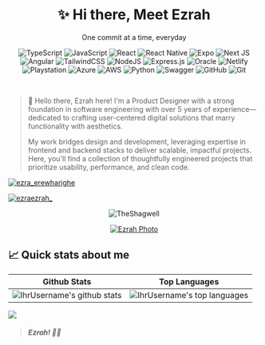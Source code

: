 ﻿
<h1 align="center">✨ Hi there, Meet Ezrah</h1>
<p align="center">One commit at a time, everyday</p>

<div align="center">

  ![TypeScript](https://img.shields.io/badge/typescript-%23007ACC.svg?style=for-the-badge&logo=typescript&logoColor=white)
  ![JavaScript](https://img.shields.io/badge/javascript-%23323330.svg?style=for-the-badge&logo=javascript&logoColor=%23F7DF1E)
  ![React](https://img.shields.io/badge/react-%2320232a.svg?style=for-the-badge&logo=react&logoColor=%2361DAFB)
  ![React Native](https://img.shields.io/badge/react_native-%2320232a.svg?style=for-the-badge&logo=react&logoColor=%2361DAFB)
  ![Expo](https://img.shields.io/badge/expo-1C1E24?style=for-the-badge&logo=expo&logoColor=#D04A37)
  ![Next JS](https://img.shields.io/badge/Next-black?style=for-the-badge&logo=next.js&logoColor=white)
  ![Angular](https://img.shields.io/badge/angular-%23DD0031.svg?style=for-the-badge&logo=angular&logoColor=white)
  ![TailwindCSS](https://img.shields.io/badge/tailwindcss-%2338B2AC.svg?style=for-the-badge&logo=tailwind-css&logoColor=white)
  ![NodeJS](https://img.shields.io/badge/node.js-6DA55F?style=for-the-badge&logo=node.js&logoColor=white)
  ![Express.js](https://img.shields.io/badge/express.js-%23404d59.svg?style=for-the-badge&logo=express&logoColor=%2361DAFB)
  ![Oracle](https://img.shields.io/badge/Oracle-F80000?style=for-the-badge&logo=oracle&logoColor=white)
  ![Netlify](https://img.shields.io/badge/netlify-%23000000.svg?style=for-the-badge&logo=netlify&logoColor=#00C7B7)
  ![Playstation](https://img.shields.io/badge/Playstation-003791?style=for-the-badge&logo=playstation&logoColor=white)
  ![Azure](https://img.shields.io/badge/azure-%230072C6.svg?style=for-the-badge&logo=microsoftazure&logoColor=white)
  ![AWS](https://img.shields.io/badge/AWS-%23FF9900.svg?style=for-the-badge&logo=amazon-aws&logoColor=white)
  ![Python](https://img.shields.io/badge/python-3670A0?style=for-the-badge&logo=python&logoColor=ffdd54)
  ![Swagger](https://img.shields.io/badge/-Swagger-%23Clojure?style=for-the-badge&logo=swagger&logoColor=white)
  ![GitHub](https://img.shields.io/badge/github-%23121011.svg?style=for-the-badge&logo=github&logoColor=white)
  ![Git](https://img.shields.io/badge/git-%23F05033.svg?style=for-the-badge&logo=git&logoColor=white)
  
</div>

  <br/>

> 👋 Hello there, Ezrah here! I'm a Product Designer with a strong foundation in software engineering with over 5 years of experience—dedicated to crafting user-centered digital solutions that marry functionality with aesthetics. 
> 
> My work bridges design and development, leveraging expertise in frontend and backend stacks to deliver scalable, impactful projects. Here, you'll find a collection of thoughtfully engineered projects that prioritize usability, performance, and clean code.

<p align="left"> <a href="https://linkedin.com/in/ezra_erewharighe" target="blank"><img src="https://img.shields.io/twitter/follow/ezra_erewharighe?logo=linkedin&style=for-the-badge" alt="ezra_erewharighe" /></a> </p>
<p align="left"> <a href="https://x.com/ezraezrah_" target="blank"><img src="https://img.shields.io/twitter/follow/ezraezrah_?logo=X&style=for-the-badge" alt="ezraezrah_" /></a> </p>


<p align="center"> <img src="https://komarev.com/ghpvc/?username=TheShagwell&label=Profile%20views&color=111111&style=flat" alt="TheShagwell" /> </p>


<p align="center"> <a href="https://github.com/ryo-ma/github-profile-trophy"><img src="https://github-profile-trophy.vercel.app/?username=TheShagwell" alt="Ezrah Photo" /></a> </p>

## 📈 Quick stats about me
| Github Stats                                                                                                                                                              | Top Languages                                                                                                                                                                       |
| ------------------------------------------------------------------------------------------------------------------------------------------------------------------------- | ----------------------------------------------------------------------------------------------------------------------------------------------------------------------------------- |
| ![IhrUsername's github stats](https://github-readme-stats.vercel.app/api?username=TheShagwell&rank_icon=github&show_icons=true&theme=shades-of-purple&count_private=true) | ![IhrUsername's top languages](https://github-readme-stats.vercel.app/api/top-langs/?username=TheShagwell&show_icons=true&theme=shades-of-purple&count_private=true&layout=compact) |
![](https://github-readme-streak-stats.herokuapp.com/?user=TheShagwell&theme=shades-of-purple&hide_border=false)<br/>


> ##### Ezrah! 🐱‍👤
